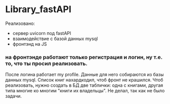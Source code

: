 # Library_fastAPI

Реализовано:
  - сервер uvicorn под fastAPI
  - взаимодействие с базой данных mysql
  - фронтэнд на JS

### на фронтэнде работают только регистрация и логин, ну т.е. то, что ты просил реализовать. 
После логина работает my profile. Данные для него собираются из базы данных mysql. Список книг нахардкодил, чтоб фронт не крашился. Чтоб реализовать, нужно создать в БД две таблички: одна с книгами, другая типа многие ко многим "книги их владельцы". Не делал, так как не было задачи.

